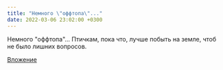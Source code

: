 ```yaml
---
title: "Немного \"оффтопа\"..."
date: 2022-03-06 23:02:00 +0300
---
```


Немного "оффтопа"...
Птичкам, пока что, лучше побыть на земле, чтоб не было лишних вопросов.

[Вложение](https://vk.com/photo41076938_457248002)
